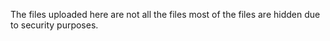 The files uploaded here are not all the files most of the files are hidden due to security purposes.
